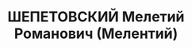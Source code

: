 ---
title: ШЕПЕТОВСКИЙ Мелетий Романович (Мелентий)
description: 'Род. в 1901, с. Комсомольское, Подольская губ.

  Приговор: 23.11.1937 – ВМН'
---